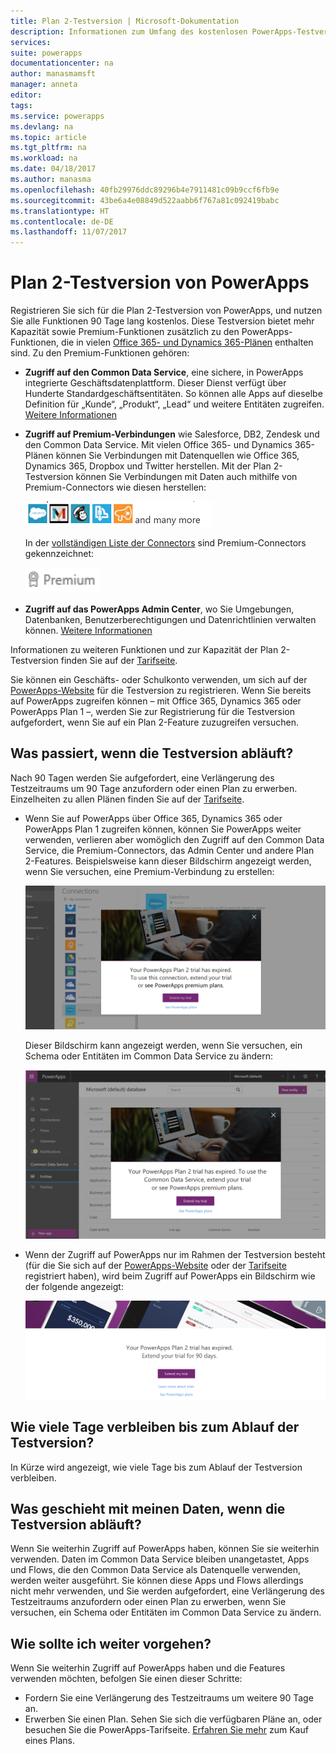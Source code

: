 ```yaml
---
title: Plan 2-Testversion | Microsoft-Dokumentation
description: Informationen zum Umfang des kostenlosen PowerApps-Testversionsplans, zur Registrierung und zum weiteren Vorgehen nach der Testphase
services: 
suite: powerapps
documentationcenter: na
author: manasmamsft
manager: anneta
editor: 
tags: 
ms.service: powerapps
ms.devlang: na
ms.topic: article
ms.tgt_pltfrm: na
ms.workload: na
ms.date: 04/18/2017
ms.author: manasma
ms.openlocfilehash: 40fb29976ddc89296b4e7911481c09b9ccf6fb9e
ms.sourcegitcommit: 43be6a4e08849d522aabb6f767a81c092419babc
ms.translationtype: HT
ms.contentlocale: de-DE
ms.lasthandoff: 11/07/2017
---
```

# <a name="plan-2-trial-for-powerapps"></a>Plan 2-Testversion von PowerApps
Registrieren Sie sich für die Plan 2-Testversion von PowerApps, und nutzen Sie alle Funktionen 90 Tage lang kostenlos. Diese Testversion bietet mehr Kapazität sowie Premium-Funktionen zusätzlich zu den PowerApps-Funktionen, die in vielen [Office 365- und Dynamics 365-Plänen](pricing-billing-skus.md) enthalten sind. Zu den Premium-Funktionen gehören:

* **Zugriff auf den Common Data Service**, eine sichere, in PowerApps integrierte Geschäftsdatenplattform. Dieser Dienst verfügt über Hunderte Standardgeschäftsentitäten. So können alle Apps auf dieselbe Definition für „Kunde“, „Produkt“, „Lead“ und weitere Entitäten zugreifen. [Weitere Informationen](data-platform-intro.md)
* **Zugriff auf Premium-Verbindungen** wie Salesforce, DB2, Zendesk und den Common Data Service. Mit vielen Office 365- und Dynamics 365-Plänen können Sie Verbindungen mit Datenquellen wie Office 365, Dynamics 365, Dropbox und Twitter herstellen. Mit der Plan 2-Testversion können Sie Verbindungen mit Daten auch mithilfe von Premium-Connectors wie diesen herstellen:
  
    ![](./media/trial-plan/premium-connectors.png)
  
    In der [vollständigen Liste der Connectors](connections-list.md) sind Premium-Connectors gekennzeichnet:
  
    ![](./media/trial-plan/premium-badge.png)
* **Zugriff auf das PowerApps Admin Center**, wo Sie Umgebungen, Datenbanken, Benutzerberechtigungen und Datenrichtlinien verwalten können.  [Weitere Informationen](introduction-to-the-admin-center.md)

Informationen zu weiteren Funktionen und zur Kapazität der Plan 2-Testversion finden Sie auf der [Tarifseite](https://powerapps.microsoft.com/pricing/).

Sie können ein Geschäfts- oder Schulkonto verwenden, um sich auf der [PowerApps-Website](https://powerapps.microsoft.com/) für die Testversion zu registrieren. Wenn Sie bereits auf PowerApps zugreifen können – mit Office 365, Dynamics 365 oder PowerApps Plan 1 –, werden Sie zur Registrierung für die Testversion aufgefordert, wenn Sie auf ein Plan 2-Feature zuzugreifen versuchen.

## <a name="what-happens-when-my-trial-expires"></a>Was passiert, wenn die Testversion abläuft?
Nach 90 Tagen werden Sie aufgefordert, eine Verlängerung des Testzeitraums um 90 Tage anzufordern oder einen Plan zu erwerben. Einzelheiten zu allen Plänen finden Sie auf der [Tarifseite](https://powerapps.microsoft.com/pricing/).

* Wenn Sie auf PowerApps über Office 365, Dynamics 365 oder PowerApps Plan 1 zugreifen können, können Sie PowerApps weiter verwenden, verlieren aber womöglich den Zugriff auf den Common Data Service, die Premium-Connectors, das Admin Center und andere Plan 2-Features. Beispielsweise kann dieser Bildschirm angezeigt werden, wenn Sie versuchen, eine Premium-Verbindung zu erstellen:
  
    ![](./media/trial-plan/premium-trial-expired.png)
  
    Dieser Bildschirm kann angezeigt werden, wenn Sie versuchen, ein Schema oder Entitäten im Common Data Service zu ändern:
  
    ![](./media/trial-plan/cds.png)
* Wenn der Zugriff auf PowerApps nur im Rahmen der Testversion besteht (für die Sie sich auf der [PowerApps-Website](http://powerapps.microsoft.com/) oder der [Tarifseite](http://powerapps.microsoft.com/pricing) registriert haben), wird beim Zugriff auf PowerApps ein Bildschirm wie der folgende angezeigt:
  
    ![](./media/trial-plan/extend-screen.png)

## <a name="how-many-days-are-left-before-my-trial-expires"></a>Wie viele Tage verbleiben bis zum Ablauf der Testversion?
In Kürze wird angezeigt, wie viele Tage bis zum Ablauf der Testversion verbleiben.

## <a name="what-happens-to-my-data-when-my-trial-expires"></a>Was geschieht mit meinen Daten, wenn die Testversion abläuft?
Wenn Sie weiterhin Zugriff auf PowerApps haben, können Sie sie weiterhin verwenden. Daten im Common Data Service bleiben unangetastet, Apps und Flows, die den Common Data Service als Datenquelle verwenden, werden weiter ausgeführt. Sie können diese Apps und Flows allerdings nicht mehr verwenden, und Sie werden aufgefordert, eine Verlängerung des Testzeitraums anzufordern oder einen Plan zu erwerben, wenn Sie versuchen, ein Schema oder Entitäten im Common Data Service zu ändern.

## <a name="what-should-i-do-next"></a>Wie sollte ich weiter vorgehen?
Wenn Sie weiterhin Zugriff auf PowerApps haben und die Features verwenden möchten, befolgen Sie einen dieser Schritte:

* Fordern Sie eine Verlängerung des Testzeitraums um weitere 90 Tage an.
* Erwerben Sie einen Plan. Sehen Sie sich die verfügbaren Pläne an, oder besuchen Sie die PowerApps-Tarifseite. [Erfahren Sie mehr](signup-for-powerapps-admin.md) zum Kauf eines Plans.

